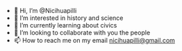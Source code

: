 - 👋 Hi, I’m @Nicihuapilli
- 👀 I’m interested in history and science 
- 🌱 I’m currently learning about civics
- 💞️ I’m looking to collaborate with you the people 
- 📫 How to reach me on my email nicihuapilli@gmail.com

<!---
Nicihuapilli/Nicihuapilli is a ✨ special ✨ repository because its `README.md` (this file) appears on your GitHub profile.
You can click the Preview link to take a look at your changes.
--->
